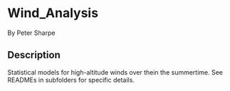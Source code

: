 # Wind_Analysis
 
By Peter Sharpe

## Description

Statistical models for high-altitude winds over thein the summertime. See READMEs in subfolders for specific details.